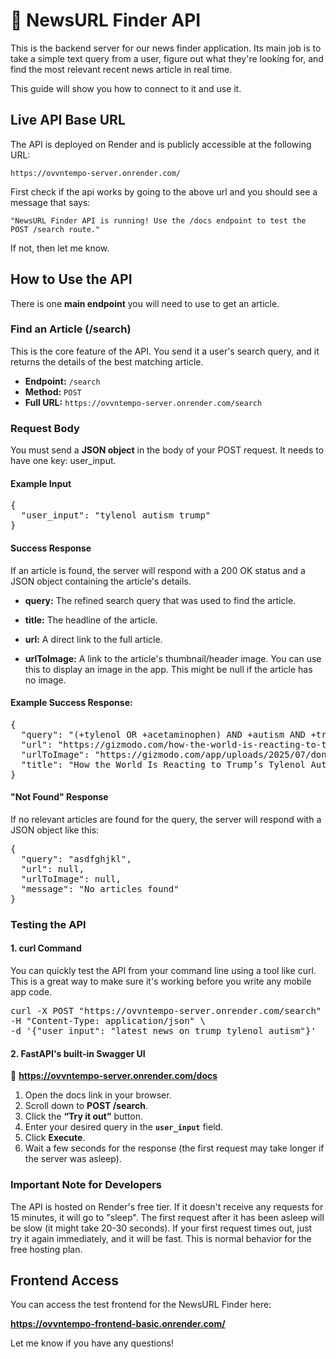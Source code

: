 # 📰 NewsURL Finder API

This is the backend server for our news finder application. Its main job is to take a simple text query from a user, figure out what they're looking for, and find the most relevant recent news article in real time.

This guide will show you how to connect to it and use it.

## Live API Base URL
The API is deployed on Render and is publicly accessible at the following URL:

`https://ovvntempo-server.onrender.com/`

First check if the api works by going to the above url and you should see a message that says:

`"NewsURL Finder API is running! Use the /docs endpoint to test the POST /search route."`

If not, then let me know.

## How to Use the API
There is one **main endpoint** you will need to use to get an article.

### Find an Article (/search)
This is the core feature of the API. You send it a user's search query, and it returns the details of the best matching article.

- **Endpoint:** `/search`  
- **Method:** `POST`  
- **Full URL:**  `https://ovvntempo-server.onrender.com/search`

### Request Body
You must send a **JSON object** in the body of your POST request. It needs to have one key: user_input.

#### Example Input
<pre>
{
  "user_input": "tylenol autism trump"
}
</pre>

#### Success Response
If an article is found, the server will respond with a 200 OK status and a JSON object containing the article's details.

- **query:** The refined search query that was used to find the article.

- **title:** The headline of the article.

- **url:** A direct link to the full article.

- **urlToImage:** A link to the article's thumbnail/header image. You can use this to display an image in the app. This might be null if the article has no image.

#### Example Success Response:

<pre>
{
  "query": "(+tylenol OR +acetaminophen) AND +autism AND +trump",
  "url": "https://gizmodo.com/how-the-world-is-reacting-to-trumps-tylenol-autism-scare-2000663086",
  "urlToImage": "https://gizmodo.com/app/uploads/2025/07/donald-trump-july-16-2025-1200x675.jpg",
  "title": "How the World Is Reacting to Trump’s Tylenol Autism Scare"
}
</pre>


#### "Not Found" Response
If no relevant articles are found for the query, the server will respond with a JSON object like this:

<pre>
{
  "query": "asdfghjkl",
  "url": null,
  "urlToImage": null,
  "message": "No articles found"
}
</pre>


### Testing the API
#### 1. curl Command
You can quickly test the API from your command line using a tool like curl. This is a great way to make sure it's working before you write any mobile app code.

<pre>
curl -X POST "https://ovvntempo-server.onrender.com/search" \
-H "Content-Type: application/json" \
-d '{"user_input": "latest news on trump tylenol autism"}'
</pre>

#### 2. FastAPI's built-in Swagger UI
🔗 **__https://ovvntempo-server.onrender.com/docs__** 

1. Open the docs link in your browser.  
2. Scroll down to **POST /search**.  
3. Click the **“Try it out”** button.  
4. Enter your desired query in the **`user_input`** field.  
5. Click **Execute**.  
6. Wait a few seconds for the response (the first request may take longer if the server was asleep).  

### Important Note for Developers
The API is hosted on Render's free tier. If it doesn't receive any requests for 15 minutes, it will go to "sleep". The first request after it has been asleep will be slow (it might take 20-30 seconds). If your first request times out, just try it again immediately, and it will be fast. This is normal behavior for the free hosting plan.

## Frontend Access

You can access the test frontend for the NewsURL Finder here:  

__https://ovvntempo-frontend-basic.onrender.com/__  

Let me know if you have any questions!
